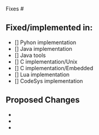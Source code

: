 Fixes #

## Fixed/implemented in:

- [] Pyhon implementation
- [] Java implementation
- [] Java tools
- [] C implementation/Unix
- [] C implementation/Embedded
- [] Lua implementation
- [] CodeSys implementation


## Proposed Changes

  -
  -
  -

